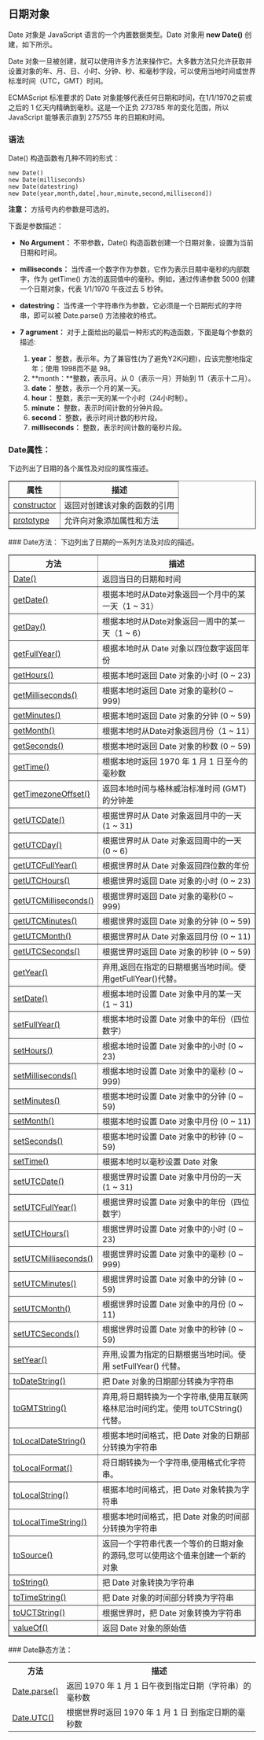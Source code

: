 ## 日期对象
Date 对象是 JavaScript 语言的一个内置数据类型。Date 对象用 **new Date()** 创建，如下所示。  

Date 对象一旦被创建，就可以使用许多方法来操作它。大多数方法只允许获取并设置对象的年、月、日、小时、分钟、秒、和毫秒字段，可以使用当地时间或世界标准时间（UTC，GMT）时间。   

ECMAScript 标准要求的 Date 对象能够代表任何日期和时间，在1/1/1970之前或之后的 1 亿天内精确到毫秒。这是一个正负 273785 年的变化范围，所以 JavaScript 能够表示直到 275755 年的日期和时间。
### 语法
Date() 构造函数有几种不同的形式：

    new Date() 
    new Date(milliseconds)  
    new Date(datestring)   
    new Date(year,month,date[,hour,minute,second,millisecond])

**注意：** 方括号内的参数是可选的。
  
下面是参数描述：  

- **No Argument：** 不带参数，Date() 构造函数创建一个日期对象，设置为当前日期和时间。      
- **milliseconds：** 当传递一个数字作为参数，它作为表示日期中毫秒的内部数字，作为 getTime() 方法的返回值中的毫秒。例如，通过传递参数 5000 创建一个日期对象，代表 1/1/1970 午夜过去 5 秒钟。 
- **datestring：** 当传递一个字符串作为参数，它必须是一个日期形式的字符串，即可以被 Date.parse() 方法接收的格式。    
- **7 agrument：** 对于上面给出的最后一种形式的构造函数，下面是每个参数的描述:   

    1. **year：** 整数，表示年。为了兼容性(为了避免Y2K问题)，应该完整地指定年；使用 1998而不是 98。   
    2. **month：**整数，表示月。从 0（表示一月）开始到 11（表示十二月）。   
    3. **date：** 整数，表示一个月的某一天。   
    4. **hour：** 整数，表示一天的某一个小时（24小时制）。   
    5. **minute：** 整数，表示时间计数的分钟片段。   
    6. **second：** 整数，表示时间计数的秒片段。    
    7. **milliseconds：** 整数，表示时间计数的毫秒片段。  
### Date属性：
下边列出了日期的各个属性及对应的属性描述。  
<table border="1">
<tr>
<th>属性</th>
<th>描述</th>
</tr>
<tr>
<td><a href="http://www.tutorialspoint.com/javascript/date_constructor.htm">constructor</a></td>
<td>返回对创建该对象的函数的引用</td>
</tr>
<tr>
<td><a href="http://www.tutorialspoint.com/javascript/object_prototype.htm">prototype</a></td>
<td>允许向对象添加属性和方法</td>
</tr>
</table>
### Date方法：
下边列出了日期的一系列方法及对应的描述。  
<table border="1">
<tr>
<th>方法</th>
<th>描述</th>
</tr>
<tr>
<td><a href="http://www.tutorialspoint.com/javascript/date_date.htm">Date()</a></td>
<td>返回当日的日期和时间</td>
</tr>
<tr>
<td><a href="http://www.tutorialspoint.com/javascript/date_getdate.htm">getDate()</a></td>
<td>根据本地时从Date对象返回一个月中的某一天（1 ~ 31）</td>
</tr>
<tr>
<td><a href="http://www.tutorialspoint.com/javascript/date_getday.htm">getDay()</a></td>
<td>根据本地时从Date对象返回一周中的某一天（1 ~ 6）</td>
</tr>
<tr>
<td><a href="http://www.tutorialspoint.com/javascript/date_getfullyear.htm">getFullYear()</a></td>
<td>根据本地时从 Date 对象以四位数字返回年份</td>
</tr>
<tr>
<td><a href="http://www.tutorialspoint.com/javascript/date_gethours.htm">getHours()</a></td>
<td>根据本地时返回 Date 对象的小时 (0 ~ 23)</td>
</tr>
<tr>
<td><a href="http://www.tutorialspoint.com/javascript/date_getmilliseconds.htm">getMilliseconds()</a></td>
<td>根据本地时返回 Date 对象的毫秒(0 ~ 999)</td>
</tr>
<tr>
<td><a href="http://www.tutorialspoint.com/javascript/date_getminutes.htm">getMinutes()</a></td>
<td>根据本地时返回 Date 对象的分钟 (0 ~ 59)</td>
</tr>
<tr>
<td><a href="http://www.tutorialspoint.com/javascript/date_getmonth.htm">getMonth()</a></td>
<td>根据本地时从Date对象返回月份（1 ~ 11）</td>
</tr>
<tr>
<td><a href="http://www.tutorialspoint.com/javascript/date_getseconds.htm">getSeconds()</a></td>
<td>根据本地时返回 Date 对象的秒数 (0 ~ 59)</td>
</tr>
<tr>
<td><a href="http://www.tutorialspoint.com/javascript/date_gettime.htm">getTime()</a></td>
<td>根据本地时返回 1970 年 1 月 1 日至今的毫秒数</td>
</tr><tr>
<td><a href="http://www.tutorialspoint.com/javascript/date_gettimezoneoffset.htm">getTimezoneOffset()</a></td>
<td>返回本地时间与格林威治标准时间 (GMT) 的分钟差</td>
</tr>
<tr>
<td><a href="http://www.tutorialspoint.com/javascript/date_getutcdate.htm">getUTCDate()</a></td>
<td>根据世界时从 Date 对象返回月中的一天 (1 ~ 31)</td>
</tr>
<tr>
<td><a href="http://www.tutorialspoint.com/javascript/date_getutcday.htm">getUTCDay()</a></td>
<td>根据世界时从 Date 对象返回周中的一天 (0 ~ 6)</td>
</tr>
<tr>
<td><a href="http://www.tutorialspoint.com/javascript/date_getutcfullyear.htm">getUTCFullYear()</a></td>
<td>根据世界时从 Date 对象返回四位数的年份</td>
</tr>
<tr>
<td><a href="http://www.tutorialspoint.com/javascript/date_getutchours.htm">getUTCHours()</a></td>
<td>根据世界时返回 Date 对象的小时 (0 ~ 23)</td>
</tr>
<tr>
<td><a href="http://www.tutorialspoint.com/javascript/date_getutcmilliseconds.htm">getUTCMilliseconds()</a></td>
<td>根据世界时返回 Date 对象的毫秒(0 ~ 999)</td>
</tr>
<tr>
<td><a href="http://www.tutorialspoint.com/javascript/date_getutcminutes.htm">getUTCMinutes()</a></td>
<td>根据世界时返回 Date 对象的分钟 (0 ~ 59)</td>
</tr>
<tr>
<td><a href="http://www.tutorialspoint.com/javascript/date_getutcmonth.htm">getUTCMonth()</a></td>
<td>根据世界时从 Date 对象返回月份 (0 ~ 11)</td>
</tr>
<tr>
<td><a href="http://www.tutorialspoint.com/javascript/date_getutcseconds.htm">getUTCSeconds()</a></td>
<td>根据世界时返回 Date 对象的秒钟 (0 ~ 59)</td>
</tr>
<tr>
<td><a href="http://www.tutorialspoint.com/javascript/date_getyear.htm">getYear()</a></td>
<td>弃用,返回在指定的日期根据当地时间。使用getFullYear()代替。</td>
</tr>
<tr>
<td><a href="http://www.tutorialspoint.com/javascript/date_setdate.htm">setDate()</a></td>
<td>根据本地时设置 Date 对象中月的某一天 (1 ~ 31)</td>
</tr>
<tr>
<td><a href="http://www.tutorialspoint.com/javascript/date_setfullyear.htm">setFullYear()</a></td>
<td>根据本地时设置 Date 对象中的年份（四位数字）</td>
</tr>
<tr>
<td><a href="http://www.tutorialspoint.com/javascript/date_sethours.htm">setHours()</a></td>
<td>根据本地时设置 Date 对象中的小时 (0 ~ 23)</td>
</tr>
<tr>
<td><a href="http://www.tutorialspoint.com/javascript/date_setmilliseconds.htm">setMilliseconds()</a></td>
<td>根据本地时设置 Date 对象中的毫秒 (0 ~ 999)</td>
</tr>
<tr>
<td><a href="http://www.tutorialspoint.com/javascript/date_setminutes.htm">setMinutes()</a></td>
<td>根据本地时设置 Date 对象中的分钟 (0 ~ 59)</td>
</tr>
<tr>
<td><a href="http://www.tutorialspoint.com/javascript/date_setmonth.htm">setMonth()</a></td>
<td>根据本地时设置 Date 对象中月份 (0 ~ 11)</td>
</tr>
<tr>
<td><a href="http://www.tutorialspoint.com/javascript/date_setseconds.htm">setSeconds()</a></td>
<td>根据本地时设置 Date 对象中的秒钟 (0 ~ 59)</td>
</tr>
<tr>
<td><a href="http://www.tutorialspoint.com/javascript/date_settime.htm">setTime()</a></td>
<td>根据本地时以毫秒设置 Date 对象</td>
</tr>
<tr>
<td><a href="http://www.tutorialspoint.com/javascript/date_setutcdate.htm">setUTCDate()</a></td>
<td>根据世界时设置 Date 对象中月份的一天 (1 ~ 31)</td>
</tr>
<tr>
<td><a href="http://www.tutorialspoint.com/javascript/date_setutcfullyear.htm">setUTCFullYear()</a></td>
<td>根据世界时设置 Date 对象中的年份（四位数字）</td>
</tr>
<tr>
<td><a href="http://www.tutorialspoint.com/javascript/date_setutchours.htm">setUTCHours()</a></td>
<td>根据世界时设置 Date 对象中的小时 (0 ~ 23)</td>
</tr>
<tr>
<td><a href="http://www.tutorialspoint.com/javascript/date_setutcmilliseconds.htm">setUTCMilliseconds()</a></td>
<td>根据世界时设置 Date 对象中的毫秒 (0 ~ 999)</td>
</tr>
<tr>
<td><a href="http://www.tutorialspoint.com/javascript/date_setutcminutes.htm">setUTCMinutes()</a></td>
<td>根据世界时设置 Date 对象中的分钟 (0 ~ 59)</td>
</tr>
<tr>
<td><a href="http://www.tutorialspoint.com/javascript/date_setutcmonth.htm">setUTCMonth()</a></td>
<td>根据世界时设置 Date 对象中的月份 (0 ~ 11)</td>
</tr>
<tr>
<td><a href="http://www.tutorialspoint.com/javascript/date_setutcseconds.htm">setUTCSeconds()</a></td>
<td>根据世界时设置 Date 对象中的秒钟 (0 ~ 59)</td>
</tr>
<tr>
<td><a href="http://www.tutorialspoint.com/javascript/date_setyear.htm">setYear()</a></td>
<td>弃用,设置为指定的日期根据当地时间。使用 setFullYear() 代替。</td>
</tr>
<tr>
<td><a href="http://www.tutorialspoint.com/javascript/date_todatestring.htm">toDateString()</a></td>
<td>把 Date 对象的日期部分转换为字符串</td>
</tr>
<tr>
<td><a href="http://www.tutorialspoint.com/javascript/date_togmtstring.htm">toGMTString()</a></td>
<td>弃用,将日期转换为一个字符串,使用互联网格林尼治时间约定。使用 toUTCString() 代替。</td>
</tr>
<tr>
<td><a href="http://www.tutorialspoint.com/javascript/date_tolocaledatestring.htm">toLocalDateString()</a></td>
<td>根据本地时间格式，把 Date 对象的日期部分转换为字符串</td>
</tr>
<tr>
<td><a href="http://www.tutorialspoint.com/javascript/date_tolocaleformat.htm">toLocalFormat()</a></td>
<td>将日期转换为一个字符串,使用格式化字符串。</td>
</tr>
<tr>
<td><a href="http://www.tutorialspoint.com/javascript/date_tolocalestring.htm">toLocalString()</a></td>
<td>根据本地时间格式，把 Date 对象转换为字符串</td>
</tr>
<tr>
<td><a href="http://www.tutorialspoint.com/javascript/date_tolocaletimestring.htm">toLocalTimeString()</a></td>
<td>根据本地时间格式，把 Date 对象的时间部分转换为字符串</td>
</tr>
<tr>
<td><a href="http://www.tutorialspoint.com/javascript/date_tosource.htm">toSource()</a></td>
<td>返回一个字符串代表一个等价的日期对象的源码,您可以使用这个值来创建一个新的对象</td>
</tr>
<tr>
<td><a href="http://www.tutorialspoint.com/javascript/date_tostring.htm">toString()</a></td>
<td>把 Date 对象转换为字符串</td>
</tr>
<tr>
<td><a href="http://www.tutorialspoint.com/javascript/date_totimestring.htm">toTimeString()</a></td>
<td>把 Date 对象的时间部分转换为字符串</td>
</tr>
<tr>
<td><a href="http://www.tutorialspoint.com/javascript/date_toutcstring.htm">toUCTString()</a></td>
<td>根据世界时，把 Date 对象转换为字符串</td>
</tr>
<tr>
<td><a href="http://www.tutorialspoint.com/javascript/date_valueof.htm">valueOf()</a></td>
<td>返回 Date 对象的原始值</td>
</tr>
</table>
### Date静态方法：
<table>
<tr>
<th>方法</th>
<th>描述</th>
</tr>
<tr>
<td><a href="http://www.tutorialspoint.com/javascript/date_parse.htm">Date.parse()</a></td>
<td>返回 1970 年 1 月 1 日午夜到指定日期（字符串）的毫秒数</td>
</tr>
<tr>
<td><a href="http://www.tutorialspoint.com/javascript/date_utc.htm">Date.UTC()</a></td>
<td>根据世界时返回 1970 年 1 月 1 日 到指定日期的毫秒数</td>
</tr>
</table>
